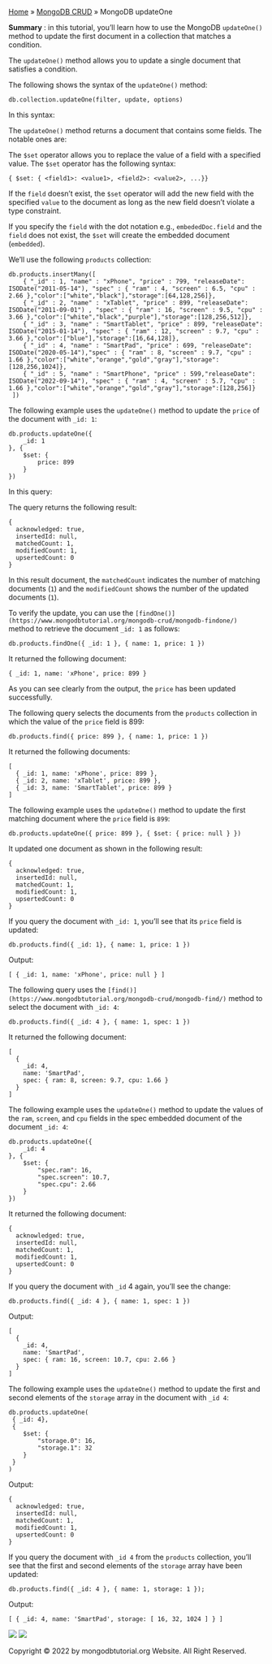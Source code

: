 

[Home](https://www.mongodbtutorial.org/) » [MongoDB
CRUD](https://www.mongodbtutorial.org/mongodb-crud/) » MongoDB updateOne



 **Summary** : in this tutorial, you’ll learn how to use the MongoDB
`updateOne()` method to update the first document in a collection that matches
a condition.



The `updateOne()` method allows you to update a single document that satisfies
a condition.



The following shows the syntax of the `updateOne()` method:


    
    
    db.collection.updateOne(filter, update, options)



In this syntax:



The `updateOne()` method returns a document that contains some fields. The
notable ones are:



The `$set` operator allows you to replace the value of a field with a
specified value. The `$set` operator has the following syntax:


    
    
    { $set: { <field1>: <value1>, <field2>: <value2>, ...}}



If the `field` doesn’t exist, the `$set` operator will add the new field with
the specified `value` to the document as long as the new field doesn’t violate
a type constraint.



If you specify the `field` with the dot notation e.g., `embededDoc.field` and
the `field` does not exist, the `$set` will create the embedded document
(`embedded`).



We’ll use the following `products` collection:


    
    
    db.products.insertMany([
        { "_id" : 1, "name" : "xPhone", "price" : 799, "releaseDate": ISODate("2011-05-14"), "spec" : { "ram" : 4, "screen" : 6.5, "cpu" : 2.66 },"color":["white","black"],"storage":[64,128,256]},
        { "_id" : 2, "name" : "xTablet", "price" : 899, "releaseDate": ISODate("2011-09-01") , "spec" : { "ram" : 16, "screen" : 9.5, "cpu" : 3.66 },"color":["white","black","purple"],"storage":[128,256,512]},
        { "_id" : 3, "name" : "SmartTablet", "price" : 899, "releaseDate": ISODate("2015-01-14"), "spec" : { "ram" : 12, "screen" : 9.7, "cpu" : 3.66 },"color":["blue"],"storage":[16,64,128]},
        { "_id" : 4, "name" : "SmartPad", "price" : 699, "releaseDate": ISODate("2020-05-14"),"spec" : { "ram" : 8, "screen" : 9.7, "cpu" : 1.66 },"color":["white","orange","gold","gray"],"storage":[128,256,1024]},
        { "_id" : 5, "name" : "SmartPhone", "price" : 599,"releaseDate": ISODate("2022-09-14"), "spec" : { "ram" : 4, "screen" : 5.7, "cpu" : 1.66 },"color":["white","orange","gold","gray"],"storage":[128,256]}
     ])



The following example uses the `updateOne()` method to update the `price` of
the document with `_id: 1`:


    
    
    db.products.updateOne({
        _id: 1
    }, {
        $set: {
            price: 899
        }
    })



In this query:



The query returns the following result:


    
    
    {
      acknowledged: true,
      insertedId: null,
      matchedCount: 1,
      modifiedCount: 1,
      upsertedCount: 0
    }



In this result document, the `matchedCount` indicates the number of matching
documents (`1`) and the `modifiedCount` shows the number of the updated
documents (`1`).



To verify the update, you can use the
`[findOne()](https://www.mongodbtutorial.org/mongodb-crud/mongodb-findone/)`
method to retrieve the document `_id: 1` as follows:


    
    
    db.products.findOne({ _id: 1 }, { name: 1, price: 1 })



It returned the following document:


    
    
    { _id: 1, name: 'xPhone', price: 899 }



As you can see clearly from the output, the `price` has been updated
successfully.



The following query selects the documents from the `products` collection in
which the value of the `price` field is 899:


    
    
    db.products.find({ price: 899 }, { name: 1, price: 1 })



It returned the following documents:


    
    
    [
      { _id: 1, name: 'xPhone', price: 899 },
      { _id: 2, name: 'xTablet', price: 899 },
      { _id: 3, name: 'SmartTablet', price: 899 }
    ]



The following example uses the `updateOne()` method to update the first
matching document where the `price` field is `899`:


    
    
    db.products.updateOne({ price: 899 }, { $set: { price: null } })



It updated one document as shown in the following result:


    
    
    {
      acknowledged: true,
      insertedId: null,
      matchedCount: 1,
      modifiedCount: 1,
      upsertedCount: 0
    }



If you query the document with `_id: 1`, you’ll see that its `price` field is
updated:


    
    
    db.products.find({ _id: 1}, { name: 1, price: 1 })



Output:


    
    
    [ { _id: 1, name: 'xPhone', price: null } ]



The following query uses the
`[find()](https://www.mongodbtutorial.org/mongodb-crud/mongodb-find/)` method
to select the document with `_id: 4`:


    
    
    db.products.find({ _id: 4 }, { name: 1, spec: 1 })



It returned the following document:


    
    
    [
      {
        _id: 4,
        name: 'SmartPad',
        spec: { ram: 8, screen: 9.7, cpu: 1.66 }
      }
    ]



The following example uses the `updateOne()` method to update the values of
the `ram`, `screen`, and `cpu` fields in the spec embedded document of the
document `_id: 4`:


    
    
    db.products.updateOne({
        _id: 4
    }, {
        $set: {
            "spec.ram": 16,
            "spec.screen": 10.7,
            "spec.cpu": 2.66
        }
    })



It returned the following document:


    
    
    {
      acknowledged: true,
      insertedId: null,
      matchedCount: 1,
      modifiedCount: 1,
      upsertedCount: 0
    }



If you query the document with `_id` 4 again, you’ll see the change:


    
    
    db.products.find({ _id: 4 }, { name: 1, spec: 1 })



Output:


    
    
    [
      {
        _id: 4,
        name: 'SmartPad',
        spec: { ram: 16, screen: 10.7, cpu: 2.66 }
      }
    ]



The following example uses the `updateOne()` method to update the first and
second elements of the `storage` array in the document with `_id 4`:


    
    
    db.products.updateOne(
     { _id: 4}, 
     {
        $set: {
            "storage.0": 16,
            "storage.1": 32
        }
     }
    )



Output:


    
    
    {
      acknowledged: true,
      insertedId: null,
      matchedCount: 1,
      modifiedCount: 1,
      upsertedCount: 0
    }



If you query the document with `_id 4` from the `products` collection, you’ll
see that the first and second elements of the `storage` array have been
updated:


    
    
    db.products.find({ _id: 4 }, { name: 1, storage: 1 });



Output:


    
    
    [ { _id: 4, name: 'SmartPad', storage: [ 16, 32, 1024 ] } ]

![](https://www.mongodbtutorial.org/wp-content/themes/evolution/img/left.svg)
![](https://www.mongodbtutorial.org/wp-content/themes/evolution/img/right.svg)


Copyright © 2022 by mongodbtutorial.org Website. All Right Reserved.

